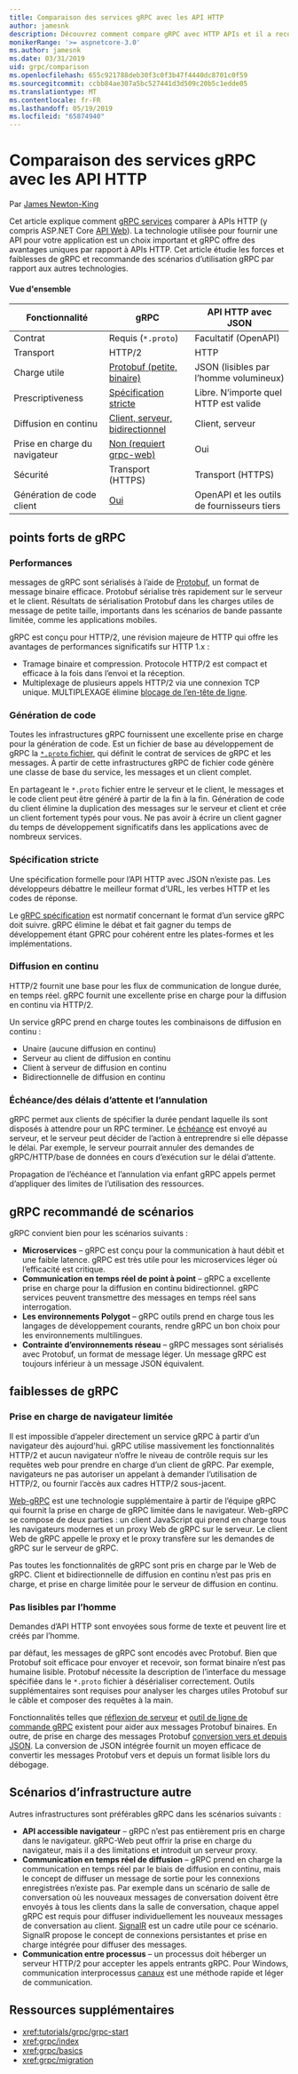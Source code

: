 ```yaml
---
title: Comparaison des services gRPC avec les API HTTP
author: jamesnk
description: Découvrez comment compare gRPC avec HTTP APIs et il a recommandons sont des scénarios.
monikerRange: '>= aspnetcore-3.0'
ms.author: jamesnk
ms.date: 03/31/2019
uid: grpc/comparison
ms.openlocfilehash: 655c921788deb30f3c0f3b47f4440dc8701c0f59
ms.sourcegitcommit: ccbb84ae307a5bc527441d3d509c20b5c1edde05
ms.translationtype: MT
ms.contentlocale: fr-FR
ms.lasthandoff: 05/19/2019
ms.locfileid: "65874940"
---
```

# <a name="comparing-grpc-services-with-http-apis"></a>Comparaison des services gRPC avec les API HTTP

Par [James Newton-King](https://twitter.com/jamesnk)

Cet article explique comment [gRPC services](https://grpc.io/docs/guides/) comparer à APIs HTTP (y compris ASP.NET Core [API Web](xref:web-api/index)). La technologie utilisée pour fournir une API pour votre application est un choix important et gRPC offre des avantages uniques par rapport à APIs HTTP. Cet article étudie les forces et faiblesses de gRPC et recommande des scénarios d’utilisation gRPC par rapport aux autres technologies.

#### <a name="overview"></a>Vue d'ensemble

|    Fonctionnalité             |    gRPC                                                 |    API HTTP avec JSON                       |
|------------------------|---------------------------------------------------------|----------------------------------------------|
|    Contrat            |    Requis (`*.proto`)                                 |    Facultatif (OpenAPI)                        |
|    Transport           |    HTTP/2                                               |    HTTP                                      |
|    Charge utile             |    [Protobuf (petite, binaire)](#performance)             |    JSON (lisibles par l’homme volumineux)              |
|    Prescriptiveness    |    [Spécification stricte](#strict-specification)        |    Libre. N’importe quel HTTP est valide                  |
|    Diffusion en continu           |    [Client, serveur, bidirectionnel](#streaming)         |    Client, serveur                            |
|    Prise en charge du navigateur     |    [Non (requiert grpc-web)](#limited-browser-support)   |    Oui                                       |
|    Sécurité            |    Transport (HTTPS)                                    |    Transport (HTTPS)                         |
|    Génération de code client     |    [Oui](#code-generation)                              |    OpenAPI et les outils de fournisseurs tiers             |

## <a name="grpc-strengths"></a>points forts de gRPC

### <a name="performance"></a>Performances

messages de gRPC sont sérialisés à l’aide de [Protobuf](https://developers.google.com/protocol-buffers/docs/overview), un format de message binaire efficace. Protobuf sérialise très rapidement sur le serveur et le client. Résultats de sérialisation Protobuf dans les charges utiles de message de petite taille, importants dans les scénarios de bande passante limitée, comme les applications mobiles.

gRPC est conçu pour HTTP/2, une révision majeure de HTTP qui offre les avantages de performances significatifs sur HTTP 1.x :

* Tramage binaire et compression. Protocole HTTP/2 est compact et efficace à la fois dans l’envoi et la réception.
* Multiplexage de plusieurs appels HTTP/2 via une connexion TCP unique. MULTIPLEXAGE élimine [blocage de l’en-tête de ligne](https://en.wikipedia.org/wiki/Head-of-line_blocking).

### <a name="code-generation"></a>Génération de code

Toutes les infrastructures gRPC fournissent une excellente prise en charge pour la génération de code. Est un fichier de base au développement de gRPC la [ `*.proto` fichier](https://developers.google.com/protocol-buffers/docs/proto3), qui définit le contrat de services de gRPC et les messages. À partir de cette infrastructures gRPC de fichier code génère une classe de base du service, les messages et un client complet.

En partageant le `*.proto` fichier entre le serveur et le client, le messages et le code client peut être généré à partir de la fin à la fin. Génération de code du client élimine la duplication des messages sur le serveur et client et crée un client fortement typés pour vous. Ne pas avoir à écrire un client gagner du temps de développement significatifs dans les applications avec de nombreux services.

### <a name="strict-specification"></a>Spécification stricte

Une spécification formelle pour l’API HTTP avec JSON n’existe pas. Les développeurs débattre le meilleur format d’URL, les verbes HTTP et les codes de réponse.

Le [gRPC spécification](https://github.com/grpc/grpc/blob/master/doc/PROTOCOL-HTTP2.md) est normatif concernant le format d’un service gRPC doit suivre. gRPC élimine le débat et fait gagner du temps de développement étant GPRC pour cohérent entre les plates-formes et les implémentations.

### <a name="streaming"></a>Diffusion en continu

HTTP/2 fournit une base pour les flux de communication de longue durée, en temps réel. gRPC fournit une excellente prise en charge pour la diffusion en continu via HTTP/2.

Un service gRPC prend en charge toutes les combinaisons de diffusion en continu :

* Unaire (aucune diffusion en continu)
* Serveur au client de diffusion en continu
* Client à serveur de diffusion en continu
* Bidirectionnelle de diffusion en continu

### <a name="deadlinetimeouts-and-cancellation"></a>Échéance/des délais d’attente et l’annulation

gRPC permet aux clients de spécifier la durée pendant laquelle ils sont disposés à attendre pour un RPC terminer. Le [échéance](https://grpc.io/blog/deadlines) est envoyé au serveur, et le serveur peut décider de l’action à entreprendre si elle dépasse le délai. Par exemple, le serveur pourrait annuler des demandes de gRPC/HTTP/base de données en cours d’exécution sur le délai d’attente.

Propagation de l’échéance et l’annulation via enfant gRPC appels permet d’appliquer des limites de l’utilisation des ressources.

## <a name="grpc-recommended-scenarios"></a>gRPC recommandé de scénarios

gRPC convient bien pour les scénarios suivants :

* **Microservices** &ndash; gRPC est conçu pour la communication à haut débit et une faible latence. gRPC est très utile pour les microservices léger où l’efficacité est critique.
* **Communication en temps réel de point à point** &ndash; gRPC a excellente prise en charge pour la diffusion en continu bidirectionnel. gRPC services peuvent transmettre des messages en temps réel sans interrogation.
* **Les environnements Polygot** &ndash; gRPC outils prend en charge tous les langages de développement courants, rendre gRPC un bon choix pour les environnements multilingues.
* **Contrainte d’environnements réseau** &ndash; gRPC messages sont sérialisés avec Protobuf, un format de message léger. Un message gRPC est toujours inférieur à un message JSON équivalent.

## <a name="grpc-weaknesses"></a>faiblesses de gRPC

### <a name="limited-browser-support"></a>Prise en charge de navigateur limitée

Il est impossible d’appeler directement un service gRPC à partir d’un navigateur dès aujourd'hui. gRPC utilise massivement les fonctionnalités HTTP/2 et aucun navigateur n’offre le niveau de contrôle requis sur les requêtes web pour prendre en charge d’un client de gRPC. Par exemple, navigateurs ne pas autoriser un appelant à demander l’utilisation de HTTP/2, ou fournir l’accès aux cadres HTTP/2 sous-jacent.

[Web-gRPC](https://grpc.io/docs/tutorials/basic/web.html) est une technologie supplémentaire à partir de l’équipe gRPC qui fournit la prise en charge de gRPC limitée dans le navigateur. Web-gRPC se compose de deux parties : un client JavaScript qui prend en charge tous les navigateurs modernes et un proxy Web de gRPC sur le serveur. Le client Web de gRPC appelle le proxy et le proxy transfère sur les demandes de gRPC sur le serveur de gRPC.

Pas toutes les fonctionnalités de gRPC sont pris en charge par le Web de gRPC. Client et bidirectionnelle de diffusion en continu n’est pas pris en charge, et prise en charge limitée pour le serveur de diffusion en continu.

### <a name="not-human-readable"></a>Pas lisibles par l’homme

Demandes d’API HTTP sont envoyées sous forme de texte et peuvent lire et créés par l’homme.

par défaut, les messages de gRPC sont encodés avec Protobuf. Bien que Protobuf soit efficace pour envoyer et recevoir, son format binaire n’est pas humaine lisible. Protobuf nécessite la description de l’interface du message spécifiée dans le `*.proto` fichier à désérialiser correctement. Outils supplémentaires sont requises pour analyser les charges utiles Protobuf sur le câble et composer des requêtes à la main.

Fonctionnalités telles que [réflexion de serveur](https://github.com/grpc/grpc/blob/master/doc/server-reflection.md) et [outil de ligne de commande gRPC](https://github.com/grpc/grpc/blob/master/doc/command_line_tool.md) existent pour aider aux messages Protobuf binaires. En outre, de prise en charge des messages Protobuf [conversion vers et depuis JSON](https://developers.google.com/protocol-buffers/docs/proto3#json). La conversion de JSON intégrée fournit un moyen efficace de convertir les messages Protobuf vers et depuis un format lisible lors du débogage.

## <a name="alternative-framework-scenarios"></a>Scénarios d’infrastructure autre

Autres infrastructures sont préférables gRPC dans les scénarios suivants :

* **API accessible navigateur** &ndash; gRPC n’est pas entièrement pris en charge dans le navigateur. gRPC-Web peut offrir la prise en charge du navigateur, mais il a des limitations et introduit un serveur proxy.
* **Communication en temps réel de diffusion** &ndash; gRPC prend en charge la communication en temps réel par le biais de diffusion en continu, mais le concept de diffuser un message de sortie pour les connexions enregistrées n’existe pas. Par exemple dans un scénario de salle de conversation où les nouveaux messages de conversation doivent être envoyés à tous les clients dans la salle de conversation, chaque appel gRPC est requis pour diffuser individuellement les nouveaux messages de conversation au client. [SignalR](xref:signalr/introduction) est un cadre utile pour ce scénario. SignalR propose le concept de connexions persistantes et prise en charge intégrée pour diffuser des messages.
* **Communication entre processus** &ndash; un processus doit héberger un serveur HTTP/2 pour accepter les appels entrants gRPC. Pour Windows, communication interprocessus [canaux](/dotnet/standard/io/pipe-operations) est une méthode rapide et léger de communication.

## <a name="additional-resources"></a>Ressources supplémentaires

* <xref:tutorials/grpc/grpc-start>
* <xref:grpc/index>
* <xref:grpc/basics>
* <xref:grpc/migration>
